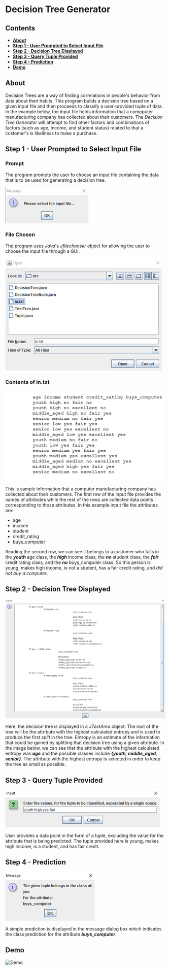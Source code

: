 # Decision Tree Generator

## Contents

- [**About**](#about)
- [**Step 1 - User Prompted to Select Input File**](#step-1---user-prompted-to-select-input-file)
- [**Step 2 - Decision Tree Displayed**](#step-2---decision-tree-displayed)
- [**Step 3 - Query Tuple Provided**](#step-3---query-tuple-provided)
- [**Step 4 - Prediction**](#step-4---prediction)
- [**Demo**](#demo)


## About

Decision Trees are a way of finding correlations in people's behavior from data about their habits. This program builds a decision tree based on a given input file and then proceeds to classify a user-provided tuple of data. In the example below, the input file holds information that a compputer manufacturing company has collected about their customers. The *Decision Tree Generator* will attempt to find other factors and combinations of factors (such as age, income, and student status) related to that a customer's is likeliness to make a purchase.
 		
## Step 1 - User Prompted to Select Input File

### Prompt

The program prompts the user fo choose an input file containing the data that is to be used for generating a decision tree.

![Selection Prompt](media/screenshots/2_select_file_prompt.png)

### File Chosen

The program uses *Java*'s *Jfilechooser* object for allowing the user to choose the input file through a GUI.

![File Chooser GUI](media/screenshots/3_file_selector.png)

### Contents of in.txt

![Sample Input](media/screenshots/1_sample_input.png)

This is sample information that a computer manufacturing company has collected about their customers. The first row of the input file provides the names of attributes while the rest of the rows are collected data points corresponding to those attributes. In this example input file the attributes are:

- age
- income
- student
- credit_rating
- buys_computer

Reading the second row, we can see it belongs to a customer who falls in the ***youth*** age class, the ***high*** income class, the ***no*** student class, the ***fair*** credit rating class, and the ***no*** buys_computer class. So this person is young, makes high income, is not a student, has a fair credit rating, and *did not buy a computer*.


## Step 2 - Decision Tree Displayed

![Example1](media/screenshots/4_decision_tree.png)


Here, the decision tree is displayed in a *JTextArea* object. The root of the tree will be the attribute with the highest calculated entropy and is used to produce the first *split* in the tree. Entropy is an estimate of the information that could be gained by splitting  that decision tree using a given attribute. In the image below, we can see that the attribute with the highest calculated entropy was ***age*** and the possible classes include ***{youth, middle_aged, senior}***. The attribute with the highest entropy is selected in order to keep the tree as small as possible.


## Step 3 - Query Tuple Provided

![Example1](media/screenshots/5_providing_tuple.png)

User provides a data point in the form of a tuple, excluding the value for the attribute that is being predicted. The tuple provided here is young, makes high income, is a student, and has fair credit. 

## Step 4 - Prediction

![Example1](media/screenshots/6_prediction.png)

A simple prediction is displayed in the message dialog box which indicates the class prediction for the attribute ***buys_computer***.


## Demo

![Demo](media/demo.gif?raw=true)
